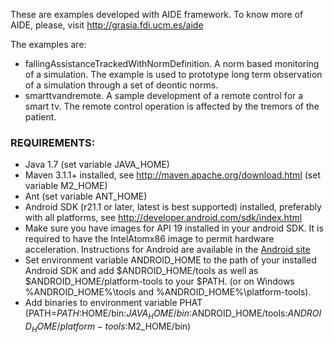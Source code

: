 These are examples developed with AIDE framework. To know more of AIDE, please, visit http://grasia.fdi.ucm.es/aide

The examples are:

- fallingAssistanceTrackedWithNormDefinition. A norm based monitoring of a simulation. The example is used to prototype long term observation of a simulation through a set of deontic norms. 
- smarttvandremote. A sample development of a remote control for a smart tv. The remote control operation is affected by the tremors of the patient. 

### REQUIREMENTS:

- Java 1.7 (set variable JAVA_HOME)
- Maven 3.1.1+ installed, see http://maven.apache.org/download.html (set variable M2_HOME)
- Ant (set variable ANT_HOME)
- Android SDK (r21.1 or later, latest is best supported) installed, preferably with all platforms, see http://developer.android.com/sdk/index.html
- Make sure you have images for API 19 installed in your android SDK. It is required to have the IntelAtomx86 image to permit hardware acceleration. Instructions for Android are available in the [Android site](http://developer.android.com/tools/devices/emulator.html#acceleration)
- Set environment variable ANDROID_HOME to the path of your installed Android SDK and add $ANDROID_HOME/tools as well as $ANDROID_HOME/platform-tools to your $PATH. (or on Windows %ANDROID_HOME%\tools and %ANDROID_HOME%\platform-tools).
- Add binaries to environment variable PHAT (PATH=$PATH:$HOME/bin:$JAVA_HOME/bin:$ANDROID_HOME/tools:$ANDROID_HOME/platform-tools:$M2_HOME/bin)
